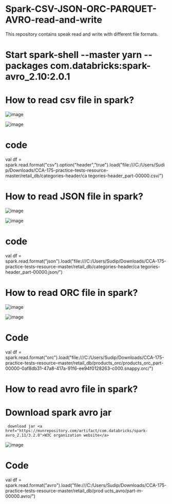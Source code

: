 # Spark-CSV-JSON-ORC-PARQUET-AVRO-read-and-write
This repository contains speak read and write with different file formats.

# Start spark-shell --master yarn --packages com.databricks:spark-avro_2.10:2.0.1

# How to read csv file in spark?

  ![image](https://user-images.githubusercontent.com/70854976/149605090-28d25920-029d-4460-af8f-101db090a4d6.png)
  
  ![image](https://user-images.githubusercontent.com/70854976/149605121-64979d0c-33b8-4977-804e-c45a5c99976d.png)
  
# code
val df = spark.read.format("csv").option("header","true").load("file:///C:/Users/Sudip/Downloads/CCA-175-practice-tests-resource-master/retail_db/categories-header/ca
tegories-header_part-00000.csv/")

# How to read JSON file in spark?

  ![image](https://user-images.githubusercontent.com/70854976/149605264-249e54b9-19c8-4e10-998b-701ca22f4b1d.png)
  
  ![image](https://user-images.githubusercontent.com/70854976/149605287-8e3eefec-63de-4204-84e3-872fa882bc26.png)

# code
val df = spark.read.format("json").load("file:///C:/Users/Sudip/Downloads/CCA-175-practice-tests-resource-master/retail_db/categories-header/ca
tegories-header_part-00000.json/")

# How to read ORC file in spark?

  ![image](https://user-images.githubusercontent.com/70854976/149605512-2beedd04-2aa0-48a3-bc5d-5f50f9568479.png)
  
  ![image](https://user-images.githubusercontent.com/70854976/149605531-b65e2375-544a-43d6-8881-0a8883461224.png)
  
# Code

val df = spark.read.format("orc").load("file:///C:/Users/Sudip/Downloads/CCA-175-practice-tests-resource-master/retail_db/products_orc/products_orc_part-00000-0af8db31-47a8-417a-91f6-ee94f0128263-c000.snappy.orc/")

# How to read avro file in spark?

  # Download spark avro jar 
     
     download jar <a href="https://mvnrepository.com/artifact/com.databricks/spark-avro_2.11/3.2.0">W3C organization website</a>

  ![image](https://user-images.githubusercontent.com/70854976/149605633-70440e30-ffe3-418c-9794-de561048d1e2.png)
  
# Code

val df = spark.read.format("avro").load("file:///C:/Users/Sudip/Downloads/CCA-175-practice-tests-resource-master/retail_db/prod
ucts_avro/part-m-00000.avro/")



 

